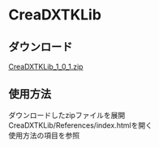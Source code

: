 # CreaDXTKLib

## ダウンロード
[CreaDXTKLib_1_0_1.zip](https://github.com/AkiraSekine/CreaDXTKLib/raw/master/zip/CreaDXTKLib_1_0_1.zip)

## 使用方法
ダウンロードしたzipファイルを展開  
CreaDXTKLib/References/index.htmlを開く  
使用方法の項目を参照